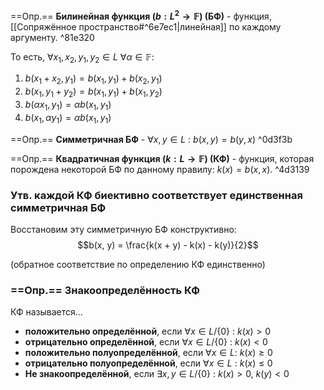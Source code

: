 ==Опр.== **Билинейная функция ($b : L^2 \rightarrow \mathbb{F}$) (БФ)** - функция, [[Сопряжённое пространство#^6e7ec1|линейная]] по каждому аргументу. ^81e320

То есть, $\forall x_1, x_2, y_1, y_2 \in L\ \forall \alpha \in \mathbb{F}$:
1. $b(x_1 + x_2, y_1) = b(x_1, y_1) + b(x_2, y_1)$
2. $b(x_1, y_1 + y_2) = b(x_1, y_1) + b(x_1, y_2)$
3. $b(\alpha x_1, y_1) = \alpha b(x_1, y_1)$
4. $b(x_1, \alpha y_1) = \alpha b(x_1, y_1)$


==Опр.== **Симметричная БФ** - $\forall x, y \in L\ :\ b(x, y) = b(y, x)$ ^0d3f3b

==Опр.== **Квадратичная функция ($k : L \rightarrow \mathbb{F}$) (КФ)** - функция, которая порождена некоторой БФ по данному правилу: $k(x) = b(x, x)$. ^4d3139

### Утв. каждой КФ биективно соответствует единственная симметричная БФ

Восстановим эту симметричную БФ конструктивно:
$$b(x, y) = \frac{k(x + y) - k(x) - k(y)}{2}$$

(обратное соответствие по определению КФ единственно)

### ==Опр.== Знакоопределённость КФ

КФ называется...

- **положительно определённой**, если $\forall x \in L/\{0\}\ :\ k(x) > 0$
- **отрицательно определённой**, если $\forall x \in L/\{0\}\ :\ k(x) < 0$
- **положительно полуопределённой**, если $\forall x \in L :\ k(x) \geq 0$
- **отрицательно полуопределённой**, если $\forall x \in L\ :\ k(x) \leq 0$
- **Не знакоопределённой**, если $\exists x, y \in L/\{0\}\ :\ k(x) > 0,\ k(y) < 0$


